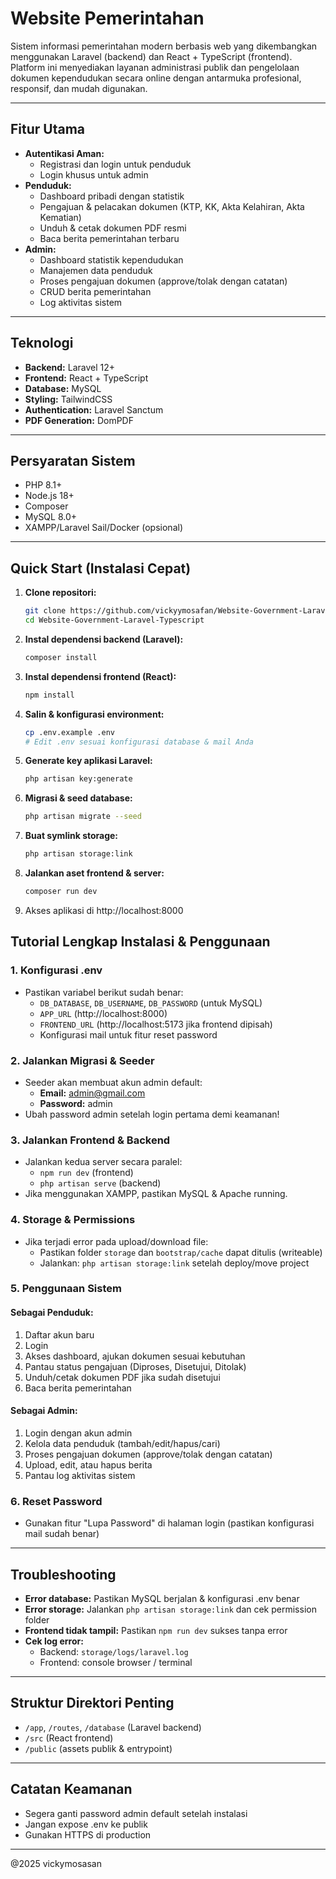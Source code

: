 # Website Pemerintahan

Sistem informasi pemerintahan modern berbasis web yang dikembangkan menggunakan Laravel (backend) dan React + TypeScript (frontend). Platform ini menyediakan layanan administrasi publik dan pengelolaan dokumen kependudukan secara online dengan antarmuka profesional, responsif, dan mudah digunakan.

---

## Fitur Utama

- **Autentikasi Aman:**
    - Registrasi dan login untuk penduduk
    - Login khusus untuk admin
- **Penduduk:**
    - Dashboard pribadi dengan statistik
    - Pengajuan & pelacakan dokumen (KTP, KK, Akta Kelahiran, Akta Kematian)
    - Unduh & cetak dokumen PDF resmi
    - Baca berita pemerintahan terbaru
- **Admin:**
    - Dashboard statistik kependudukan
    - Manajemen data penduduk
    - Proses pengajuan dokumen (approve/tolak dengan catatan)
    - CRUD berita pemerintahan
    - Log aktivitas sistem

---

## Teknologi

- **Backend:** Laravel 12+
- **Frontend:** React + TypeScript
- **Database:** MySQL
- **Styling:** TailwindCSS
- **Authentication:** Laravel Sanctum
- **PDF Generation:** DomPDF

---

## Persyaratan Sistem

- PHP 8.1+
- Node.js 18+
- Composer
- MySQL 8.0+
- XAMPP/Laravel Sail/Docker (opsional)

---

## Quick Start (Instalasi Cepat)

1. **Clone repositori:**
    ```bash
    git clone https://github.com/vickyymosafan/Website-Government-Laravel-Typescript.git
    cd Website-Government-Laravel-Typescript
    ```
2. **Instal dependensi backend (Laravel):**
    ```bash
    composer install
    ```
3. **Instal dependensi frontend (React):**
    ```bash
    npm install
    ```
4. **Salin & konfigurasi environment:**
    ```bash
    cp .env.example .env
    # Edit .env sesuai konfigurasi database & mail Anda
    ```
5. **Generate key aplikasi Laravel:**
    ```bash
    php artisan key:generate
    ```
6. **Migrasi & seed database:**
    ```bash
    php artisan migrate --seed
    ```
7. **Buat symlink storage:**

    ```bash
    php artisan storage:link
    ```

8. **Jalankan aset frontend & server:**

    ```bash
    composer run dev
    ```

9. Akses aplikasi di http://localhost:8000

## Tutorial Lengkap Instalasi & Penggunaan

### 1. Konfigurasi .env

- Pastikan variabel berikut sudah benar:
    - `DB_DATABASE`, `DB_USERNAME`, `DB_PASSWORD` (untuk MySQL)
    - `APP_URL` (http://localhost:8000)
    - `FRONTEND_URL` (http://localhost:5173 jika frontend dipisah)
    - Konfigurasi mail untuk fitur reset password

### 2. Jalankan Migrasi & Seeder

- Seeder akan membuat akun admin default:
    - **Email:** admin@gmail.com
    - **Password:** admin
- Ubah password admin setelah login pertama demi keamanan!

### 3. Jalankan Frontend & Backend

- Jalankan kedua server secara paralel:
    - `npm run dev` (frontend)
    - `php artisan serve` (backend)
- Jika menggunakan XAMPP, pastikan MySQL & Apache running.

### 4. Storage & Permissions

- Jika terjadi error pada upload/download file:
    - Pastikan folder `storage` dan `bootstrap/cache` dapat ditulis (writeable)
    - Jalankan: `php artisan storage:link` setelah deploy/move project

### 5. Penggunaan Sistem

#### **Sebagai Penduduk:**

1. Daftar akun baru
2. Login
3. Akses dashboard, ajukan dokumen sesuai kebutuhan
4. Pantau status pengajuan (Diproses, Disetujui, Ditolak)
5. Unduh/cetak dokumen PDF jika sudah disetujui
6. Baca berita pemerintahan

#### **Sebagai Admin:**

1. Login dengan akun admin
2. Kelola data penduduk (tambah/edit/hapus/cari)
3. Proses pengajuan dokumen (approve/tolak dengan catatan)
4. Upload, edit, atau hapus berita
5. Pantau log aktivitas sistem

### 6. Reset Password

- Gunakan fitur "Lupa Password" di halaman login (pastikan konfigurasi mail sudah benar)

---

## Troubleshooting

- **Error database:** Pastikan MySQL berjalan & konfigurasi .env benar
- **Error storage:** Jalankan `php artisan storage:link` dan cek permission folder
- **Frontend tidak tampil:** Pastikan `npm run dev` sukses tanpa error
- **Cek log error:**
    - Backend: `storage/logs/laravel.log`
    - Frontend: console browser / terminal

---

## Struktur Direktori Penting

- `/app`, `/routes`, `/database` (Laravel backend)
- `/src` (React frontend)
- `/public` (assets publik & entrypoint)

---

## Catatan Keamanan

- Segera ganti password admin default setelah instalasi
- Jangan expose .env ke publik
- Gunakan HTTPS di production

---

@2025 vickymosasan
